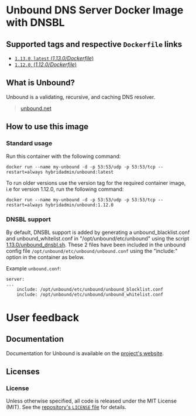 # Unbound DNS Server Docker Image with DNSBL

## Supported tags and respective `Dockerfile` links

- [`1.13.0`, `latest` (*1.13.0/Dockerfile*)](https://github.com/hybridadmin/docker-unbound/tree/main/1.13.0/Dockerfile)
- [`1.12.0`, (*1.12.0/Dockerfile*)](https://github.com/hybridadmin/docker-unbound/tree/main/1.12.0/Dockerfile)

## What is Unbound?

Unbound is a validating, recursive, and caching DNS resolver.
> [unbound.net](https://unbound.net/)

## How to use this image

### Standard usage

Run this container with the following command:

```console
docker run --name my-unbound -d -p 53:53/udp -p 53:53/tcp --restart=always hybridadmin/unbound:latest
```

To run older versions use the version tag for the required container image, i.e for version 1.12.0, run the following command:

```console
docker run --name my-unbound -d -p 53:53/udp -p 53:53/tcp --restart=always hybridadmin/unbound:1.12.0
```


### DNSBL support

By default, DNSBL support is added by generating a unbound_blacklist.conf and unbound_whitelist.conf in "/opt/unbound/etc/unbound" using the script [1.13.0/unbound_dnsbl.sh](1.13.0/unbound_dnsbl.sh). These 2 files have been
included in the unbound config file `/opt/unbound/etc/unbound/unbound.conf` using the "include:" option in the container as below.

Example `unbound.conf`:
```
server:
...
    include: /opt/unbound/etc/unbound/unbound_blocklist.conf
    include: /opt/unbound/etc/unbound/unbound_whitelist.conf
```


# User feedback

## Documentation

Documentation for Unbound is available on the [project's website](https://unbound.net/).


## Licenses

### License

Unless otherwise specified, all code is released under the MIT License (MIT).
See the [repository's `LICENSE`
file](https://github.com/hybridadmin/docker-unbound/blob/master/LICENSE) for
details.
